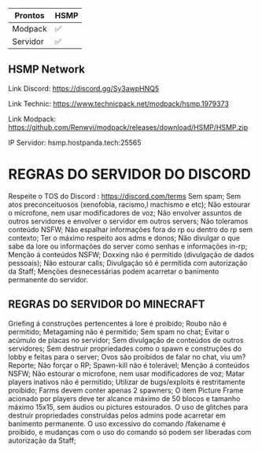 


| Prontos |HSMP|
| ------------- | ------------- |
| Modpack|✅|
| Servidor|✅|

<p align="center">

## HSMP Network

Link Discord: https://discord.gg/Sy3awpHNQ5

Link Technic: https://www.technicpack.net/modpack/hsmp.1979373

Link Modpack: https://github.com/Renwyi/modpack/releases/download/HSMP/HSMP.zip



IP Servidor: hsmp.hostpanda.tech:25565

# REGRAS DO SERVIDOR DO DISCORD
  Respeite o TOS do Discord : https://discord.com/terms
  Sem spam;
  Sem atos preconceituosos (xenofobia, racismo,l machismo e etc);
  Não estourar o microfone, nem usar modificadores de voz;
  Não envolver assuntos de outros servidores e envolver o servidor em outros servers;
  Não toleramos conteúdo NSFW;
  Não espalhar informações fora do rp ou dentro do rp sem contexto;
  Ter o máximo respeito aos adms e donos;
  Não divulgar o que sabe da lore ou informações do server como senhas e informações in-rp;
  Menção á conteúdos NSFW;
  Doxxing não é permitido (divulgação de dados pessoais);
  Não estourar calls;
  Divulgação só é permitida com autorização da Staff;
  Menções desnecessárias podem acarretar o banimento permanente do servidor.

## REGRAS DO SERVIDOR DO MINECRAFT

  Griefing á construções pertencentes á lore é proibido;
  Roubo não é permitido;
  Metagaming não é permitido;
  Sem spam no chat;
  Evitar o acúmulo de placas no servidor;
  Sem divulgação de conteúdos de outros servidores;
  Sem destruir propriedades como o spawn e construções do lobby e feitas para o server;
  Ovos são proibidos de falar no chat, viu um? Reporte;
  Não forçar o RP;
  Spawn-kill não é tolerável;
  Menção á conteúdos NSFW;
  Não estourar o microfone, nem usar modificadores de voz;
  Matar players inativos não é permitido;
  Utilizar de bugs/exploits é restritamente proibido;
  Farms devem conter apenas 2 spawners;
  O item Picture Frame acionado por players deve ter alcance máximo de 50 blocos e tamanho máximo 15x15, sem áudios ou pictures estourados.
  O uso de glitches para destruir propriedades construídas pelos admins pode acarretar em banimento permanente.
  O uso excessivo do comando /fakename é proibido, e mudanças com o uso do comando só podem ser liberadas com autorização da Staff;
